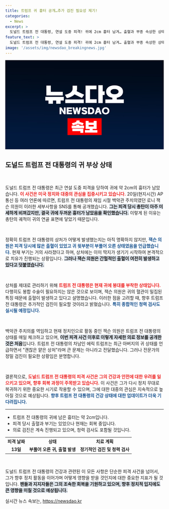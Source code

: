 ```yaml
---
title: 트럼프 귀 흉터 공개…추가 검진 필요성 제기!
categories:
  - News
excerpt: >
  도널드 트럼프 전 대통령, 연설 도중 피격! 귀에 2cm 흉터 남겨… 출혈과 부종 속상한 상태나 추가 검진 예정. 그의 상태는 과연? 클릭해 상세히 알아보세요!
feature_text: >
  도널드 트럼프 전 대통령, 연설 도중 피격! 귀에 2cm 흉터 남겨… 출혈과 부종 속상한 상태나 추가 검진 예정. 그의 상태는 과연? 클릭해 상세히 알아보세요!
image: '/assets/img/newsdao_breakingnews.jpg'
---
```


<p><img src="/assets/img/newsdao_breakingnews.jpg" alt="pcversion 속보" /></p>

<h2 data-ke-size="size26">도널드 트럼프 전 대통령의 귀 부상 상태</h2>

<p data-ke-size="size16">&nbsp;</p>

<p>도널드 트럼프 전 대통령은 최근 연설 도중 피격을 당하여 귀에 약 2cm의 흉터가 남았습니다. <b><span style="color: #ee2323;">이 사건은 미국 정치와 대중의 관심을 집중시키고 있습니다.</span></b> 20일(현지시간) AP통신 등 여러 언론에 따르면, 트럼프 전 대통령의 재임 시절 백악관 주치의였던 로니 잭슨 의원이 이러한 세부사항을 SNS를 통해 공개했습니다. <b><span style="background-color: #21538527;">그는 피격 당시 총탄이 아주 미세하게 비껴갔지만, 결국 귀에 두꺼운 흉터가 남았음을 확인했습니다.</span></b> 이렇게 된 이유는 총탄의 궤적이 귀의 연골 표면에 닿았기 때문입니다.</p>

<p data-ke-size="size16">&nbsp;</p>

<p>정확히 트럼프 전 대통령의 상처가 어떻게 발생했는지는 아직 명확하지 않지만, <b><span style="color: #1a5490;">잭슨 의원은 피격 당시에 많은 출혈이 있었고 귀 윗부분이 부풀어 오른 상태였음을 언급했습니다.</span></b> 현재 부기는 거의 사라졌다고 하며, 상처에는 이미 딱지가 생기기 시작하여 본격적으로 치유가 진행되는 상황입니다. <b><span style="background-color: #21538527;">그러나 잭슨 의원은 간헐적인 출혈이 여전히 발생하고 있다고 덧붙였습니다.</span></b></p>

<p data-ke-size="size16">&nbsp;</p>

<p>상처를 제대로 관리하기 위해 <b><span style="color: #ee2323;">트럼프 전 대통령은 현재 귀에 붕대를 부착한 상태입니다.</span></b> 다행히도 봉합 수술이 필요하지는 않은 것으로 보이며, 잭슨 의원은 귀의 혈관이 밀집된 특징 때문에 출혈이 발생하고 있다고 설명했습니다. 이러한 점을 고려할 때, 향후 트럼프 전 대통령은 추가적인 검진이 필요할 것이라고 밝혔습니다. <b><span style="color: #1a5490;">특히 종합적인 청력 검사도 실시될 예정입니다.</span></b></p>

<p data-ke-size="size16">&nbsp;</p>

<p>백악관 주치의를 역임하고 현재 정치인으로 활동 중인 잭슨 의원은 트럼프 전 대통령의 상태를 매일 체크하고 있으며, <b><span style="background-color: #21538527;">이번 피격 사건 이후로 이렇게 자세한 의료 정보를 공개한 것은 처음</span></b>입니다. 트럼프 전 대통령의 차남인 에릭 트럼프는 최근 아버지의 귀 상태를 언급하면서 "괜찮은 얕은 상처"라며 큰 문제는 아니라고 전달했습니다. 그러나 전문가의 정밀 검진이 필요한 상황임은 분명합니다.</p>

<p data-ke-size="size16">&nbsp;</p>

<p>결론적으로, <b><span style="color: #ee2323;">도널드 트럼프 전 대통령의 피격 사건은 그의 건강과 안전에 대한 우려를 일으키고 있으며, 향후 회복 과정이 주목받고 있습니다.</span></b> 이 사건은 그가 다시 정치 무대로 복귀하기 위한 중요한 시기로 작용할 수 있으며, 그에 대한 대중의 관심은 지속적으로 높아질 것으로 예상됩니다. <b><span style="color: #1a5490;">향후 트럼프 전 대통령의 건강 상태에 대한 업데이트가 더욱 기다려집니다.</span></b></p>

<hr />

<ul>
    <li>트럼프 전 대통령의 귀에 남은 흉터는 약 2cm입니다.</li>
    <li>피격 당시 출혈과 부기는 있었으나 현재는 회복 중입니다.</li>
    <li>의료 검진은 계속 진행되고 있으며, 청력 검사도 포함될 것입니다.</li>
</ul>

<table>
    <tr>
        <td style="text-align: center; height: 17px;"><b>피격 날짜</b></td>
        <td style="text-align: center; height: 17px;"><b>상태</b></td>
        <td style="text-align: center; height: 17px;"><b>치료 계획</b></td>
    </tr>
    <tr>
        <td style="text-align: center; height: 17px;"><b>13일</b></td>
        <td style="text-align: center; height: 17px;"><b>부풀어 오른 귀, 출혈 발생</b></td>
        <td style="text-align: center; height: 17px;"><b>정기적인 검진 및 청력 검사</b></td>
    </tr>
</table>

<p data-ke-size="size16">&nbsp;</p>

<p>도널드 트럼프 전 대통령의 건강과 관련된 이 모든 사항은 단순한 피격 사건을 넘어서, 그가 향후 정치 활동을 이어가며 어떻게 영향을 받을 것인지에 대한 중요한 지표가 될 것입니다. <b><span style="background-color: #21538527;">팬들과 지지자들은 그의 조속한 회복을 기원하고 있으며, 향후 정치적 입지에도 큰 영향을 미칠 것으로 예상됩니다.</span></b></p>
실시간 뉴스 속보는, <a href="https://newsdao.kr" rel="dofollow">https://newsdao.kr</a>


